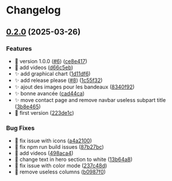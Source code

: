 # Changelog

## [0.2.0](https://github.com/Foxon-Consulting/nextjs-website/compare/v0.1.0...0.2.0) (2025-03-26)


### Features

* :bookmark: version 1.0.0 ([#6](https://github.com/Foxon-Consulting/nextjs-website/issues/6)) ([ce8e417](https://github.com/Foxon-Consulting/nextjs-website/commit/ce8e4173b4cf3df7ac726fa42af31c12445b0dc1))
* :lipstick: add videos ([d66c5eb](https://github.com/Foxon-Consulting/nextjs-website/commit/d66c5eb3a534c468b81f3aa796812d37789c3e0d))
* :sparkles: add graphical chart ([1d11df6](https://github.com/Foxon-Consulting/nextjs-website/commit/1d11df646fc5937d02ee9a68e4138ce553dac3f9))
* :sparkles: add release please ([#8](https://github.com/Foxon-Consulting/nextjs-website/issues/8)) ([1c55f32](https://github.com/Foxon-Consulting/nextjs-website/commit/1c55f32cb34a52d32a9d9c82cd28738de8da289f))
* :sparkles: ajout des images pour les bandeaux ([8340f92](https://github.com/Foxon-Consulting/nextjs-website/commit/8340f92218274e51aaf98104d96a785cc0d7df87))
* :sparkles: bonne avancée ([cad44ca](https://github.com/Foxon-Consulting/nextjs-website/commit/cad44ca2e0abd232c14d26250ca1f0d4866bb126))
* :sparkles: move contact page and remove navbar useless subpart title ([3b8e465](https://github.com/Foxon-Consulting/nextjs-website/commit/3b8e465c89714dca4f7e884672fdb390dc1b89b3))
* :tada: first version ([223de1c](https://github.com/Foxon-Consulting/nextjs-website/commit/223de1cd32e7698d60b60396151a69bb8cd4fa26))


### Bug Fixes

* :bug: fix issue with icons ([a4a2100](https://github.com/Foxon-Consulting/nextjs-website/commit/a4a21005213f005207fc570d6e10ba9410b686f2))
* :green_heart: fix npm run build issues ([87b27bc](https://github.com/Foxon-Consulting/nextjs-website/commit/87b27bca95a6e5da16634ac3f336e5302cb6fce4))
* :lipstick: add videos ([498aca4](https://github.com/Foxon-Consulting/nextjs-website/commit/498aca463de9264e6806f2c2892c9e34ebc986dd))
* :lipstick: change text in hero section to white ([13b64a8](https://github.com/Foxon-Consulting/nextjs-website/commit/13b64a8da19c294ccff6d7e8cdfb86c4f8627482))
* :lipstick: fix issue with color mode ([237c48d](https://github.com/Foxon-Consulting/nextjs-website/commit/237c48d4a4656d2651ff4ce55e2f16c3aa447f44))
* :lipstick: remove useless columns ([b0987f0](https://github.com/Foxon-Consulting/nextjs-website/commit/b0987f0e4b5eca93ecb01279eac5211edc66cff5))
